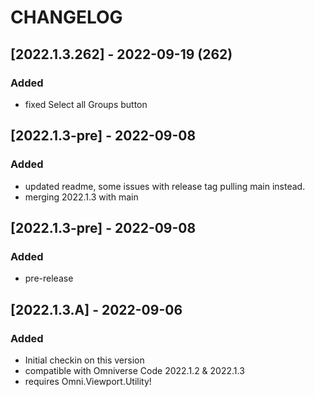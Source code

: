 # CHANGELOG


## [2022.1.3.262] - 2022-09-19 (262)
### Added
- fixed Select all Groups button

## [2022.1.3-pre] - 2022-09-08
### Added
- updated readme, some issues with release tag pulling main instead.
- merging 2022.1.3 with main

## [2022.1.3-pre] - 2022-09-08
### Added
- pre-release


## [2022.1.3.A] - 2022-09-06
### Added
- Initial checkin on this version
- compatible with Omniverse Code 2022.1.2 & 2022.1.3
- requires Omni.Viewport.Utility!

